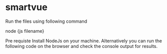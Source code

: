 # smartvue

Run the files using following command

node {js filename}

Pre requiste Install NodeJs on your machine. Alternatively you can run the following code on the browser and check the console output for results.

